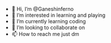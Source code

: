 - 👋 Hi, I’m @Ganeshinferno
- 👀 I’m interested in learning and playing
- 🌱 I’m currently learning coding
- 💞️ I’m looking to collaborate on 
- 📫 How to reach me just dm

<!---
Ganeshinferno/Ganeshinferno is a ✨ special ✨ repository because its `README.md` (this file) appears on your GitHub profile.
You can click the Preview link to take a look at your changes.
--->
